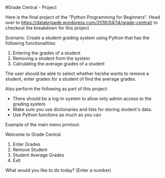 #Grade Central - Project 

Here is the final project of the "Python Programming for Beginners".
Head over to https://databrigade.wordpress.com/2018/04/14/grade-central/ to checkout the breakdown for this project

Scenario:
Create a student grading system using Python that has the following functionalities:
1. Entering the grades of a student
2. Removing a student from the system
3. Calculating the average grades of a student

The user should be able to select whether he/she wants to remove a student, enter grades for a student of find the average grades.

Also perform the following as part of this project:
- There should be a log-in system to allow only admin access to the grading system
- Make sure you use dictionaries and lists for storing student's data.
- Use Python functions as much as you can

Example of the main menu printout:

Welcome to Grade Central 

1. Enter Grades
2. Remove Student
3. Student Average Grades
4. Exit

What would you like to do today? (Enter a number)